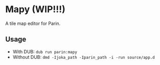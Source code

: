 # Mapy (WIP!!!)

A tile map editor for Parin.

## Usage

* With DUB: `dub run parin:mapy`
* Without DUB: `dmd -Ijoka_path -Iparin_path -i -run source/app.d`
